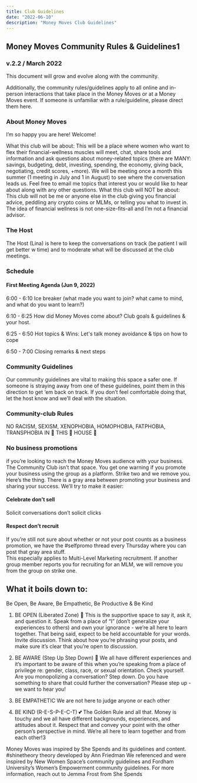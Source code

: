 ```yaml
---
title: Club Guidelines
date: "2022-06-10"
description: "Money Moves Club Guidelines"
---
```


## Money Moves Community Rules & Guidelines1

### v.2.2 / March 2022

This document will grow and evolve along with the community.

Additionally, the community rules/guidelines apply to all online and in-person interactions that take place in the Money Moves or at a Money Moves event. If someone is unfamiliar with a rule/guideline, please direct them here.

### About Money Moves

I’m so happy you are here! Welcome!

What this club will be about: This will be a place where women who want to flex their financial-wellness muscles will meet, chat, share tools and information and ask questions about money-related topics (there are MANY: savings, budgeting, debt, investing, spending, the economy, giving back, negotiating, credit scores, +more).
We will be meeting once a month this summer (1 meeting in July and 1 in August) to see where the conversation leads us. Feel free to email me topics that interest you or would like to hear about along with any other questions.
What this club will NOT be about: This club will not be me or anyone else in the club giving you financial advice, peddling any crypto coins or MLMs, or telling you what to invest in. The idea of financial wellness is not one-size-fits-all and I’m not a financial advisor.

### The Host

The Host (Lina) is here to keep the conversations on track (be patient I will get better w time) and to moderate what will be discussed at the club meetings.

### Schedule

#### First Meeting Agenda (Jun 9, 2022)

6:00 - 6:10 Ice breaker (what made you want to join? what came to mind, and what do you want to learn?)

6:10 - 6:25 How did Money Moves come about? Club goals & guidelines & your host.

6:25 - 6:50 Hot topics & Wins: Let's talk money avoidance & tips on how to cope

6:50 - 7:00 Closing remarks & next steps

### Community Guidelines

Our community guidelines are vital to making this space a safer one. If someone is straying away from one of these guidelines, point them in this direction to get ‘em back on track. If you don’t feel comfortable doing that, let the host know and we’ll deal with the situation.

### Community-club Rules

NO RACISM, SEXISM, XENOPHOBIA, HOMOPHOBIA, FATPHOBIA, TRANSPHOBIA IN 👏 THIS 👏 HOUSE 👏

### No business promotions

if you’re looking to reach the Money Moves audience with your business. The Community Club isn’t that space.
You get one warning if you promote your business using the group as a platform. Strike two and we remove you.
Here’s the thing. There is a gray area between promoting your business and sharing your success. We’ll try to make it easier:

#### Celebrate don’t sell

Solicit conversations don’t solicit clicks

#### Respect don’t recruit

If you’re still not sure about whether or not your post counts as a business promotion, we have the #selfpromo thread every Thursday where you can post that gray area stuff.  
This especially applies to Multi-Level Marketing recruitment. If another group member reports you for recruiting for an MLM, we will remove you from the group on strike one.

## What it boils down to:

Be Open, Be Aware, Be Empathetic, Be Productive & Be Kind

1. BE OPEN (Liberated Zone) 💬
   This is the supportive space to say it, ask it, and question it.
   Speak from a place of “I” (don’t generalize your experiences to others) and own your ignorance - we’re all here to learn together. That being said, expect to be held accountable for your words.
   Invite discussion. Think about how you’re phrasing your posts, and make sure it’s clear that you’re open to discussion.

2. BE AWARE (Step Up Step Down) 👀
   We all have different experiences and it’s important to be aware of this when you’re speaking from a place of privilege re: gender, class, race, or sexual orientation. Check yourself.
   Are you monopolizing a conversation? Step down. Do you have something to share that could further the conversation? Please step up - we want to hear you!

3. BE EMPATHETIC
   We are not here to judge anyone or each other

4. BE KIND (R-E-S-P-E-C-T) 💕
   The Golden Rule and all that. Money is touchy and we all have different backgrounds, experiences, and attitudes about it. Respect that and convey your point with the other person’s perspective in mind. We’re all here to learn together and from each other!3

Money Moves was inspired by She Spends and its guidelines and content.
#shinetheory theory developed by Ann Friedman
We referenced and were inspired by New Women Space’s community guidelines and Fordham University’s Women’s Empowerment community guidelines. For more information, reach out to Jemma Frost from She Spends
